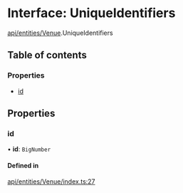 # Interface: UniqueIdentifiers

[api/entities/Venue](../wiki/api.entities.Venue).UniqueIdentifiers

## Table of contents

### Properties

- [id](../wiki/api.entities.Venue.UniqueIdentifiers#id)

## Properties

### id

• **id**: `BigNumber`

#### Defined in

[api/entities/Venue/index.ts:27](https://github.com/PolymeshAssociation/polymesh-sdk/blob/46129005/src/api/entities/Venue/index.ts#L27)
